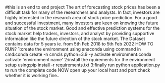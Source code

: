 #this is an end to end project
The art of forecasting stock prices has been a difficult task for many of the researchers and analysts. In fact, investors are highly interested in the research area of stock price prediction. For a good and successful investment, many investors are keen on knowing the future situation of the stock market. Good and effective prediction systems for the stock market help traders, investors, and analyst by providing supportive information like the future direction of the stock market.
The Dataset contains data for 5 years ie. from 5th Feb 2018 to 5th Feb 2022
HOW TO RUN?
1:create the environment using anaconda
using command in cmd:conda create -n cnncls python=3.9 -y     activate environment:conda activate 'environment name'
2:install the rquirements for the environment setup
using:pip install -r requirements.txt
3:finally run python application.py to run the complete code
NOW open up your local host and port check whether it is working fine..

